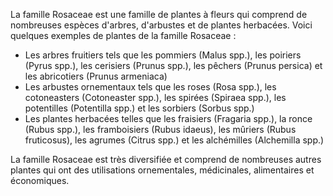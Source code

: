 La famille Rosaceae est une famille de plantes à fleurs qui comprend de nombreuses espèces d'arbres, d'arbustes et de plantes herbacées. Voici quelques exemples de plantes de la famille Rosaceae :

- Les arbres fruitiers tels que les pommiers (Malus spp.), les poiriers (Pyrus spp.), les cerisiers (Prunus spp.), les pêchers (Prunus persica) et les abricotiers (Prunus armeniaca)
- Les arbustes ornementaux tels que les roses (Rosa spp.), les cotoneasters (Cotoneaster spp.), les spirées (Spiraea spp.), les potentilles (Potentilla spp.) et les sorbiers (Sorbus spp.)
- Les plantes herbacées telles que les fraisiers (Fragaria spp.), la ronce (Rubus spp.), les framboisiers (Rubus idaeus), les mûriers (Rubus fruticosus), les agrumes (Citrus spp.) et les alchémilles (Alchemilla spp.)

La famille Rosaceae est très diversifiée et comprend de nombreuses autres plantes qui ont des utilisations ornementales, médicinales, alimentaires et économiques.
